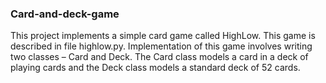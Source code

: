 ### Card-and-deck-game

This project implements a simple card game called HighLow. This game is described in file
highlow.py. Implementation of this game involves writing two classes – Card and Deck. The Card
class models a card in a deck of playing cards and the Deck class models a standard deck of 52 cards.

